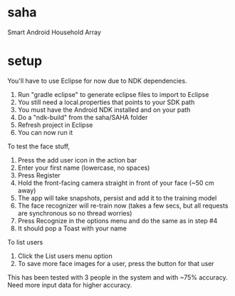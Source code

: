 saha
====

Smart Android Household Array

setup
====
You'll have to use Eclipse for now due to NDK dependencies.

1. Run "gradle eclipse" to generate eclipse files to import to Eclipse
2. You still need a local.properties that points to your SDK path
3. You must have the Android NDK installed and on your path
4. Do a "ndk-build" from the saha/SAHA folder
5. Refresh project in Eclipse
6. You can now run it

To test the face stuff,
1. Press the add user icon in the action bar
2. Enter your first name (lowercase, no spaces)
3. Press Register
4. Hold the front-facing camera straight in front of your face (~50 cm away)
5. The app will take snapshots, persist and add it to the training model
6. The face recognizer will re-train now (takes a few secs, but all requests are synchronous so no thread worries)
7. Press Recognize in the options menu and do the same as in step #4
8. It should pop a Toast with your name

To list users
1. Click the List users menu option
2. To save more face images for a user, press the button for that user

This has been tested with 3 people in the system and with ~75% accuracy. Need more input data for higher accuracy.
